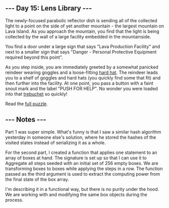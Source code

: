## --- Day 15: Lens Library ---
The newly-focused parabolic reflector dish is sending all of the collected light to a point on the side of yet another mountain - the largest mountain on Lava Island. As you approach the mountain, you find that the light is being collected by the wall of a large facility embedded in the mountainside.

You find a door under a large sign that says "Lava Production Facility" and next to a smaller sign that says "Danger - Personal Protective Equipment required beyond this point".

As you step inside, you are immediately greeted by a somewhat panicked reindeer wearing goggles and a loose-fitting [hard hat](https://en.wikipedia.org/wiki/Hard_hat). The reindeer leads you to a shelf of goggles and hard hats (you quickly find some that fit) and then further into the facility. At one point, you pass a button with a faint snout mark and the label "PUSH FOR HELP". No wonder you were loaded into that [trebuchet](1) so quickly!

Read the [full puzzle](https://adventofcode.com/2023/day/15).

##  --- Notes ---
Part 1 was super simple. What's funny is that I saw a similar hash algorithm yesterday
in someone else's solution, where he stored the hashes of the visited states instead
of serializing it as a whole.

For the second part, I created a function that applies one statement to
an array of boxes at hand. The signature is set up so that I can use it to Aggregate 
all steps seeded with an initial set of 256 empty boxes. We are transforming boxes
to boxes while applying the steps in a row. The function passed as the third argument 
is used to extract the computing power from the final state of the box array.

I'm describing it in a functional way, but there is no purity under the hood. We 
are working with and modifying the same box objects during the process.
